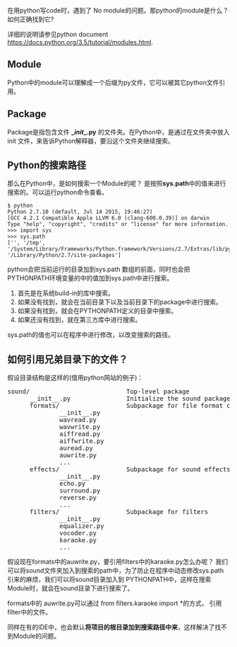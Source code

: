 在用python写code时，遇到了 No module的问题。那python的module是什么？如何正确找到它?

详细的说明请参见python document https://docs.python.org/3.5/tutorial/modules.html.

## Module

Python中的module可以理解成一个后缀为py文件，它可以被其它python文件引用。


## Package

Package是指包含文件 **\__init__.py** 的文件夹。在Python中，是通过在文件夹中放入 init 文件，来告诉Python解释器，要沿这个文件夹继续搜索。

## Python的搜索路径

那么在Python中，是如何搜索一个Module的呢？
是按照**sys.path**中的值来进行搜索的。可以运行python命令查看。

```
$ python
Python 2.7.10 (default, Jul 14 2015, 19:46:27) 
[GCC 4.2.1 Compatible Apple LLVM 6.0 (clang-600.0.39)] on darwin
Type "help", "copyright", "credits" or "license" for more information.
>>> import sys
>>> sys.path
['', '/tmp', '/System/Library/Frameworks/Python.framework/Versions/2.7/Extras/lib/python/PyObjC', '/Library/Python/2.7/site-packages']
```

python会把当前运行的目录加到sys.path 数组的前面，同时也会把PYTHONPATH环境变量的中的值加到sys.path中进行搜索。

1. 首先是在系统build-in的库中搜索。
2. 如果没有找到，就会在当前目录下以及当前目录下的package中进行搜索。
3. 如果没有找到，就会在PYTHONPATH定义的目录中搜索。
4. 如果还没有找到，就在第三方库中进行搜索。

sys.path的值也可以在程序中进行修改，以改变搜索的路径。

## 如何引用兄弟目录下的文件？

假设目录结构是这样的(借用python网站的例子)：

<pre>sound/                          Top-level package
      __init__.py               Initialize the sound package
      formats/                  Subpackage for file format conversions
              __init__.py
              wavread.py
              wavwrite.py
              aiffread.py
              aiffwrite.py
              auread.py
              auwrite.py
              ...
      effects/                  Subpackage for sound effects
              __init__.py
              echo.py
              surround.py
              reverse.py
              ...
      filters/                  Subpackage for filters
              __init__.py
              equalizer.py
              vocoder.py
              karaoke.py
              ...
</pre>

假设现在formats中的auwrite.py，要引用filters中的karaoke.py怎么办呢？
我们可以将sound文件夹加入到搜索的path中，为了防止在程序中动态修改sys.path引来的麻烦，我们可以将sound目录加入到 PYTHONPATH中，这样在搜索Module时，就会在sound目录下进行搜索了。

formats中的 auwrite.py可以通过 from filters.karaoke import *的方式， 引用filter中的文件。

同样在有的IDE中，也会默认**将项目的根目录加到搜索路径中来**，这样解决了找不到Module的问题。